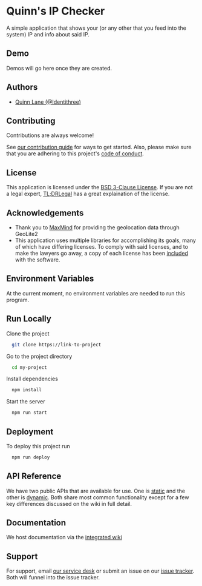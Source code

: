 # Quinn's IP Checker
A simple application that shows your (or any other that you feed into the system) IP and info about said IP.

## Demo
Demos will go here once they are created.

## Authors
- [Quinn Lane (@Identithree)](https://www.gitlab.com/Identithree)

## Contributing
Contributions are always welcome!

See [our contribution guide](CONTRIBUTING.md) for ways to get started.
Also, please make sure that you are adhering to this project's [code of conduct](CODE_OF_CONDUCT.md).

## License
This application is licensed under the [BSD 3-Clause License](LICENSE).
If you are not a legal expert, [TL;DRLegal](https://tldrlegal.com/license/bsd-3-clause-license-(revised)) has a great explaination of the license.

## Acknowledgements
 - Thank you to [MaxMind](https://www.maxmind.com/en/home) for providing the geolocation data through GeoLite2
 - This application uses multiple libraries for accomplishing its goals, many of which have differing licenses. To comply with said licenses, and to make the lawyers go away, a copy of each license has been [included](THIRD_PARTY_LIBRARIES.md) with the software.


## Environment Variables
At the current moment, no environment variables are needed to run this program.


## Run Locally
Clone the project
```bash
  git clone https://link-to-project
```

Go to the project directory
```bash
  cd my-project
```

Install dependencies
```bash
  npm install
```

Start the server
```bash
  npm run start
```


## Deployment
To deploy this project run
```bash
  npm run deploy
```


## API Reference

We have two public APIs that are available for use. One is [static](https://gitlab.com/Identithree/ip/-/wikis/static-api) and the other is [dynamic](https://gitlab.com/Identithree/ip/-/wikis/dynamic-api). Both share most common functionality except for a few key differences discussed on the wiki in full detail.


## Documentation

We host documentation via the [integrated wiki](https://gitlab.com/Identithree/ip/-/wikis/home)


## Support

For support, email [our service desk](mailto:contact-project+identithree-ip-34059236-issue-@incoming.gitlab.com?subject=%E2%9D%93%20Support%20-%20Quinn's%20IP%20Checker) or submit an issue on our [issue tracker](https://gitlab.com/Identithree/ip/-/issues).
Both will funnel into the issue tracker.

